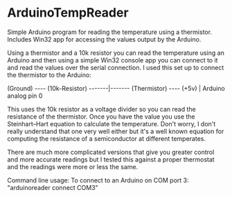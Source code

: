 # ArduinoTempReader
Simple Arduino program for reading the temperature using a thermistor. Includes Win32 app for accessing the values output by the Arduino.

Using a thermistor and a 10k resistor you can read the temperature using an Arduino and then using a simple Win32 console app you can connect to it and read the values over the serial connection. I used this set up to connect the thermistor to the Arduino:

 (Ground) ---- (10k-Resistor) -------|------- (Thermistor) ---- (+5v)
                                     |
                                Arduino analog pin 0

This uses the 10k resistor as a voltage divider so you can read the resistance of the thermistor. Once you have the value you use the Steinhart–Hart equation to calculate the temperature. Don't worry, I don't really understand that one very well either but it's a well known equation for computing the resistance of a semiconductor at different temperates.

There are much more complicated versions that give you greater control and more accurate readings but I tested this against a proper thermostat and the readings were more or less the same.

Command line usage: To connect to an Arduino on COM port 3: "arduinoreader connect COM3"
